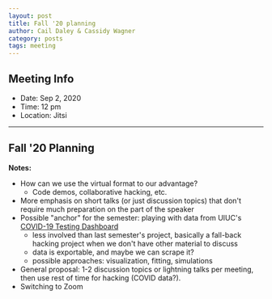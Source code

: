 ```yaml
---
layout: post
title: Fall '20 planning
author: Cail Daley & Cassidy Wagner
category: posts
tags: meeting
---
```


## Meeting Info

* Date: Sep 2, 2020
* Time: 12 pm
* Location: Jitsi

---

## Fall '20 Planning

**Notes:**

- How can we use the virtual format to our advantage?
	- Code demos, collaborative hacking, etc.
- More emphasis on short talks (or just discussion topics) that don't require much preparation on the part of the speaker
- Possible "anchor" for the semester: playing with data from UIUC's [COVID-19 Testing Dashboard](https://go.illinois.edu/COVIDTestingData)
	- less involved than last semester's project,  basically a fall-back hacking project when we don't have other material to discuss
	- data is exportable, and maybe we can scrape it?
	- possible approaches: visualization, fitting, simulations
- General proposal: 1-2 discussion topics or lightning talks per meeting, then use rest of time for hacking (COVID data?).
- Switching to Zoom